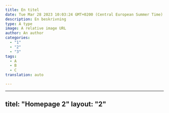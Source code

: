 ```yaml
---
title: En titel
date: Tue Mar 28 2023 10:03:24 GMT+0200 (Central European Summer Time)
description: En beskrivning
type: A type
image: A relative image URL
author: An author
categories:
  - "1"
  - "2"
  - "3"
tags:
  - A
  - B
  - C
translation: auto

---
```

---
titel: "Homepage 2"
layout: "2"
---
